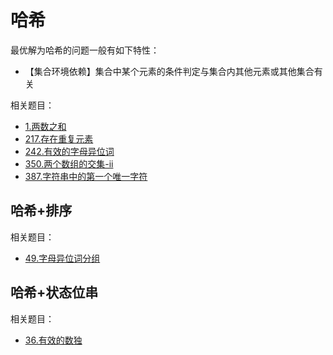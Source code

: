 # 哈希

最优解为哈希的问题一般有如下特性：

- 【集合环境依赖】集合中某个元素的条件判定与集合内其他元素或其他集合有关

相关题目：

- [1.两数之和](../questions/leetcode/1.two-sum/README.md)
- [217.存在重复元素](../questions/leetcode/217.contains-duplicate/README.md)
- [242.有效的字母异位词](../questions/leetcode/242.valid-anagram/README.md)
- [350.两个数组的交集-ii](../questions/leetcode/350.intersection-of-two-arrays-ii/README.md)
- [387.字符串中的第一个唯一字符](../questions/leetcode/387.first-unique-character-in-a-string/README.md)

## 哈希+排序

相关题目：

- [49.字母异位词分组](../questions/leetcode/49.group-anagrams/README.md)

## 哈希+状态位串

相关题目：

- [36.有效的数独](../questions/leetcode/36.valid-sudoku/README.md)
